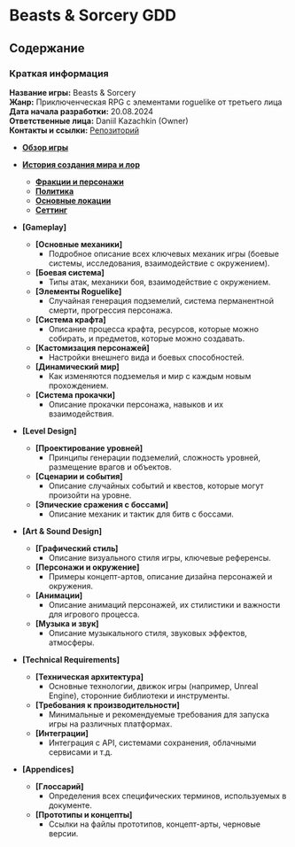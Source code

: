 # Beasts & Sorcery GDD
## Содержание

### Краткая информация
**Название игры:** Beasts & Sorcery  
**Жанр:** Приключенческая RPG с элементами roguelike от третьего лица  
**Дата начала разработки:** 20.08.2024  
**Ответственные лица:** Daniil Kazachkin (Owner)  
**Контакты и ссылки:** [Репозиторий](https://github.com/dreykanbern/BeastsSorcery) 

- **[Обзор игры](./game-overview-page.md)**
- **[История создания мира и лор](./story/introduction.md)**
  - **[Фракции и персонажи](./story/characters.md)**
  - **[Политика](./story/policy.md)**
  - **[Основные локации](./story/locations.md)**
  - **[Сеттинг](./story/setting.md)**

- **[Gameplay]**
    - **[Основные механики]**
        - Подробное описание всех ключевых механик игры (боевые системы, исследования, взаимодействие с окружением).
    - **[Боевая система]**
        - Типы атак, механики боя, взаимодействие с окружением.
    - **[Элементы Roguelike]**
        - Случайная генерация подземелий, система перманентной смерти, прогрессия персонажа.
    - **[Система крафта]**
        - Описание процесса крафта, ресурсов, которые можно собирать, и предметов, которые можно создавать.
    - **[Кастомизация персонажей]**
        - Настройки внешнего вида и боевых способностей.
    - **[Динамический мир]**
        - Как изменяются подземелья и мир с каждым новым прохождением.
    - **[Система прокачки]**
        - Описание прокачки персонажа, навыков и их взаимодействия.
- **[Level Design]**
    - **[Проектирование уровней]**
        - Принципы генерации подземелий, сложность уровней, размещение врагов и объектов.
    - **[Сценарии и события]**
        - Описание случайных событий и квестов, которые могут произойти на уровне.
    - **[Эпические сражения с боссами]**
        - Описание механик и тактик для битв с боссами.
- **[Art & Sound Design]**
    - **[Графический стиль]**
        - Описание визуального стиля игры, ключевые референсы.
    - **[Персонажи и окружение]**
        - Примеры концепт-артов, описание дизайна персонажей и окружения.
    - **[Анимации]**
        - Описание анимаций персонажей, их стилистики и важности для игрового процесса.
    - **[Музыка и звук]**
        - Описание музыкального стиля, звуковых эффектов, атмосферы.
- **[Technical Requirements]**
    - **[Техническая архитектура]**
        - Основные технологии, движок игры (например, Unreal Engine), сторонние библиотеки и инструменты.
    - **[Требования к производительности]**
        - Минимальные и рекомендуемые требования для запуска игры на различных платформах.
    - **[Интеграции]**
        - Интеграция с API, системами сохранения, облачными сервисами и т.д.

- **[Appendices]**
    - **[Глоссарий]**
        - Определения всех специфических терминов, используемых в документе.
    - **[Прототипы и концепты]**
        - Ссылки на файлы прототипов, концепт-арты, черновые версии.